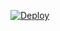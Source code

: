 [![Deploy](https://www.herokucdn.com/deploy/button.svg)](https://heroku.com/deploy?template=https://github.com/En-Cuzier/Alexa-Beta)
     </div>
